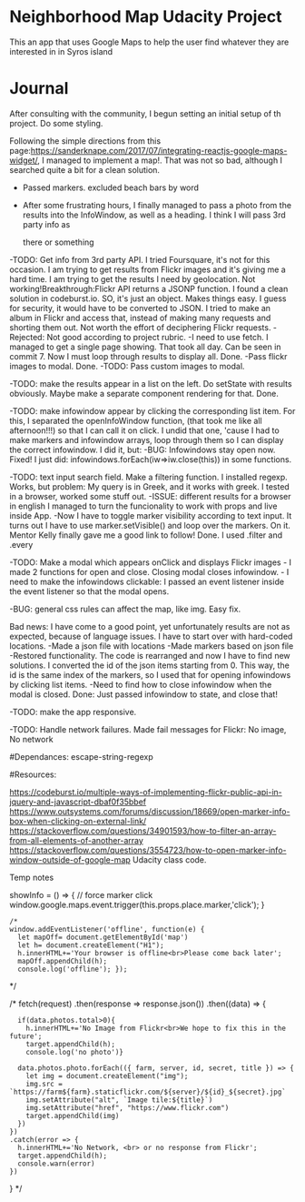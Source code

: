 # Neighborhood Map Udacity Project

This an app that uses Google Maps to help the user find whatever they are interested in in Syros island


# Journal

After consulting with the community, I begun setting an initial setup of th project. Do some styling.

Following the simple directions from this page:https://sanderknape.com/2017/07/integrating-reactjs-google-maps-widget/, I managed to implement a map!. That was not so bad, although I searched quite a bit for a clean solution.

- Passed markers. excluded beach bars by word

- After some frustrating hours, I finally managed to pass a photo from the results into the InfoWindow, as well as a heading. I think I will pass 3rd party info as <p> there or something

-TODO: Get info from 3rd party API. 
I tried Foursquare, it's not for this occasion. 
I am trying to get results from Flickr images and it's giving me a hard time. I am trying to get the results I need by geolocation. Not working!Breakthrough:Flickr API returns a JSONP function. I found a clean solution in codeburst.io. SO, it's just an object. Makes things easy. I guess for security, it would have to be converted to JSON. I tried to make an album in Flickr and access that, instead of making many requests and shorting them out. Not worth the effort of deciphering Flickr requests. - Rejected: Not good according to project rubric. 
        -I need to use fetch. I managed to get a single page showing. That took all day. Can be seen in commit 7. Now I must loop through results to display all. Done.
        -Pass flickr images to modal.
            Done.
        -TODO: Pass custom images to modal.

-TODO: make the results appear in a list on the left. Do setState with results obviously. Maybe make a separate component rendering for that.
    Done.

-TODO: make infowindow appear by clicking the corresponding list item.
    For this, I separated the openInfoWindow function, (that took me like all afternoon!!!) so that I can call it on click. I undid that one, 'cause I had to make markers and infowindow arrays, loop through them so I can display the correct infowindow. I did it, but:
-BUG: Infowindows stay open now. Fixed! I just did: infowindows.forEach(iw=>iw.close(this)) in some functions.

-TODO: text input search field. Make a filtering function. I installed regexp. Works, but problem: My query is in Greek, and it works with greek. Ι tested in a browser, worked some stuff out. 
    -ISSUE: different results for a browser in english
    I managed to turn the funcionality to work with props and live inside App.
        -Now I have to toggle marker visibility according to text input. It turns out I have to use marker.setVisible() and loop over the markers. On it. Mentor Kelly finally gave me a good link to follow! Done. I used .filter and .every

-TODO: Make a modal which appears onClick and displays Flickr images
        - I made 2 functions for open and close. Closing modal closes infowindow.
        - I need to make the infowindows clickable: I passed an event listener inside the event listener so that the modal opens. 

-BUG: general css rules can affect the map, like img. Easy fix.

Bad news: I have come to a good point, yet unfortunately results are not as expected, because of language issues. I have to start over with hard-coded locations.
    -Made a json file with locations
    -Made markers based on json file
    -Restored functionality. The code is rearranged and now I have to find new solutions.
        I converted the id of the json items starting from 0. This way, the id is the same index of the markers, so I used that for opening infowindows by clicking list items.
        -Need to find how  to close infowindow when the modal is closed. 
            Done: Just passed infowindow to state, and close that!

-TODO: make the app responsive.

-TODO: Handle network failures.
    Made fail messages for Flickr: No image, No network

#Dependances:
escape-string-regexp

#Resources:

https://codeburst.io/multiple-ways-of-implementing-flickr-public-api-in-jquery-and-javascript-dbaf0f35bbef
https://www.outsystems.com/forums/discussion/18669/open-marker-info-box-when-clicking-on-external-link/
https://stackoverflow.com/questions/34901593/how-to-filter-an-array-from-all-elements-of-another-array
https://stackoverflow.com/questions/3554723/how-to-open-marker-info-window-outside-of-google-map
Udacity class code.


Temp notes

showInfo = () => {
   // force marker click
   window.google.maps.event.trigger(this.props.place.marker,'click');
}

    /*
    window.addEventListener('offline', function(e) { 
      let mapOff= document.getElementById('map')
      let h= document.createElement("H1");
      h.innerHTML+='Your browser is offline<br>Please come back later';
      mapOff.appendChild(h);
      console.log('offline'); });
*/


/*
  fetch(request)
    .then(response => response.json())
    .then((data) => {
      
      if(data.photos.total>0){
        h.innerHTML+='No Image from Flickr<br>We hope to fix this in the future';
        target.appendChild(h);
        console.log('no photo')}
      
      data.photos.photo.forEach(({ farm, server, id, secret, title }) => {
        let img = document.createElement("img");
        img.src = `https://farm${farm}.staticflickr.com/${server}/${id}_${secret}.jpg`
        img.setAttribute("alt", `Image tile:${title}`)
        img.setAttribute("href", "https://www.flickr.com")
        target.appendChild(img)
      })
    })
    .catch(error => { 
      h.innerHTML+='No Network, <br> or no response from Flickr';
      target.appendChild(h);
      console.warn(error)
    })
    
}
*/